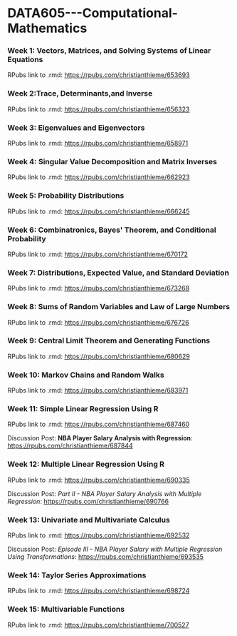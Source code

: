 # DATA605---Computational-Mathematics

### Week 1: Vectors, Matrices, and Solving Systems of Linear Equations
RPubs link to .rmd: https://rpubs.com/christianthieme/653693

### Week 2:Trace, Determinants,and Inverse
RPubs link to .rmd: https://rpubs.com/christianthieme/656323

### Week 3: Eigenvalues and Eigenvectors
RPubs link to .rmd: https://rpubs.com/christianthieme/658971

### Week 4: Singular Value Decomposition and Matrix Inverses
RPubs link to .rmd: https://rpubs.com/christianthieme/662923

### Week 5: Probability Distributions
RPubs link to .rmd: https://rpubs.com/christianthieme/666245

### Week 6: Combinatronics, Bayes' Theorem, and Conditional Probability
RPubs link to .rmd: https://rpubs.com/christianthieme/670172

### Week 7: Distributions, Expected Value, and Standard Deviation
RPubs link to .rmd: https://rpubs.com/christianthieme/673268

### Week 8: Sums of Random Variables and Law of Large Numbers
RPubs link to .rmd: https://rpubs.com/christianthieme/676726

### Week 9: Central Limit Theorem and Generating Functions
RPubs link to .rmd: https://rpubs.com/christianthieme/680629

### Week 10: Markov Chains and Random Walks
RPubs link to .rmd: https://rpubs.com/christianthieme/683971

### Week 11: Simple Linear Regression Using R
RPubs link to .rmd: https://rpubs.com/christianthieme/687460

Discussion Post: **NBA Player Salary Analysis with Regression**: https://rpubs.com/christianthieme/687844

### Week 12: Multiple Linear Regression Using R
RPubs link to .rmd: https://rpubs.com/christianthieme/690335

Discussion Post: *Part II - NBA Player Salary Analysis with Multiple Regression*: https://rpubs.com/christianthieme/690766

### Week 13: Univariate and Multivariate Calculus
RPubs link to .rmd: https://rpubs.com/christianthieme/692532

Discussion Post: *Episode III - NBA Player Salary with Multiple Regression Using Transformations*: https://rpubs.com/christianthieme/693535

### Week 14: Taylor Series Approximations
RPubs link to .rmd: https://rpubs.com/christianthieme/698724

### Week 15: Multivariable Functions
RPubs link to .rmd: https://rpubs.com/christianthieme/700527
